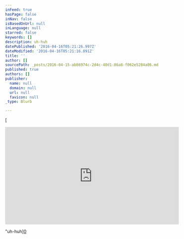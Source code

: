 ```yaml
---
inFeed: true
hasPage: false
inNav: false
isBasedOnUrl: null
inLanguage: null
starred: false
keywords: []
description: uh-huh
datePublished: '2016-04-16T05:21:26.997Z'
dateModified: '2016-04-16T05:21:16.891Z'
title: ''
author: []
sourcePath: _posts/2016-04-15-ab86974c-2d4c-40d1-86a8-f062e5284a86.md
published: true
authors: []
publisher:
  name: null
  domain: null
  url: null
  favicon: null
_type: Blurb

---
```

[

<iframe width="560" height="315" src="https://www.youtube.com/embed/GK8S9r8uVVI" frameborder="0" allowfullscreen="allowfullscreen" style=""></iframe>

"uh-huh][0]

[0]: href